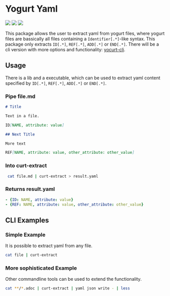 # Yogurt Yaml

![](https://github.com/yocurt/yogurt-yaml/workflows/Cargo%20Release/badge.svg)
![](https://github.com/yocurt/yogurt-yaml/workflows/Rust%20Build%20Pipeline/badge.svg?branch=master)
![](https://github.com/yocurt/yogurt-yaml/workflows/Trigger%20Docs%20Update/badge.svg)

This package allows the user to extract yaml from yogurt files, where yogurt files are bassically all files containing a `Identifier[.*]`-like syntax. This package only extracts `ID[.*]`, `REF[.*]`, `ADD[.*]` or `END[.*]`. There will be a cli version with more options and functionality: [yocurt-cli](https://github.com/yocurt/yogurt-cli).

## Usage

There is a lib and a executable, which can be used to extract yaml content specified by `ID[.*]`, `REF[.*]`, `ADD[.*]` or `END[.*]`.

### Pipe file.md

``` md
# Title

Text in a file.

ID[NAME, attribute: value]

## Next Title

More text

REF[NAME, attribute: value, other_attribute: other_value]
```

### Into curt-extract

``` bash
 cat file.md | curt-extract > result.yaml
```

### Returns result.yaml

``` yaml
- {ID: NAME, attribute: value}
- {REF: NAME, attribute: value, other_attribute: other_value}
```

## CLI Examples

### Simple Example

It is possible to extract yaml from any file.

``` bash
cat file | curt-extract
```

### More sophisticated Example

Other commandline tools can be used to extend the functionality.

``` bash
cat **/*.adoc | curt-extract | yaml json write - | less
```

